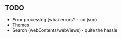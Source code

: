## TODO

- Error processing (what errors? - not json)
- Themes
- Search (webContents/webViews) - quite the hassle
